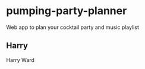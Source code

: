 # pumping-party-planner
Web app to plan your cocktail party and music playlist

## Harry 
Harry Ward